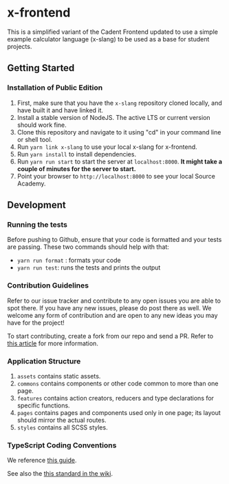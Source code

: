 # x-frontend

This is a simplified variant of the Cadent Frontend updated to use a
simple example calculator language (x-slang) to be used as a base for student projects.

## Getting Started

### Installation of Public Edition

1. First, make sure that you have the `x-slang` repository cloned
   locally, and have built it and have linked it.
2. Install a stable version of NodeJS. The active LTS or current version should work fine.
3. Clone this repository and navigate to it using "cd" in your command line or shell tool.
4. Run `yarn link x-slang` to use your local x-slang for x-frontend.
5. Run `yarn install` to install dependencies.
6. Run `yarn run start` to start the server at `localhost:8000`. **It might take a couple of minutes for the server to start.**
7. Point your browser to `http://localhost:8000` to see your local Source Academy.

## Development

### Running the tests

Before pushing to Github, ensure that your code is formatted and your tests are passing. These two commands should help with that:

- `yarn run format` : formats your code
- `yarn run test`: runs the tests and prints the output

### Contribution Guidelines

Refer to our issue tracker and contribute to any open issues you are able to spot there. If you have any new issues, please do post there as well. We welcome any form of contribution and are open to any new ideas you may have for the project!

To start contributing, create a fork from our repo and send a PR. Refer to [this article](https://help.github.com/en/articles/fork-a-repo) for more information.

### Application Structure

1. `assets` contains static assets.
1. `commons` contains components or other code common to more than one page.
1. `features` contains action creators, reducers and type declarations for specific functions.
1. `pages` contains pages and components used only in one page; its layout should mirror the actual routes.
1. `styles` contains all SCSS styles.

### TypeScript Coding Conventions

We reference [this guide](https://github.com/piotrwitek/react-redux-typescript-guide).

See also the [this standard in the wiki](https://github.com/source-academy/cadet-frontend/wiki/Coding-Standard).
